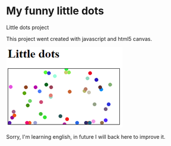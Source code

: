 # My funny little dots
Little dots project 

This project went created with javascript and html5 canvas.

![Little dots](https://raw.githubusercontent.com/BernanR/little-dots/master/dots.png?raw=true "Little dots")


Sorry, I'm learning english, in future I will back here to improve it. 
